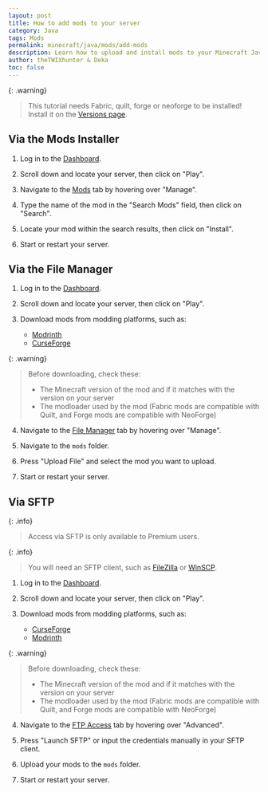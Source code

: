 ```yaml
---
layout: post
title: How to add mods to your server
category: Java
tags: Mods
permalink: minecraft/java/mods/add-mods
description: Learn how to upload and install mods to your Minecraft Java server.
author: theTWIXhunter & Deka
toc: false
---
```


{: .warning}
> This tutorial needs Fabric, quilt, forge or neoforge to be installed!
> Install it on the [Versions page](https://client.falixnodes.net/server/versions).

## Via the Mods Installer

1. Log in to the [Dashboard](https://client.falixnodes.net/).

2. Scroll down and locate your server, then click on "Play".

3. Navigate to the [Mods](https://client.falixnodes.net/server/mods) tab by hovering over "Manage".

4. Type the name of the mod in the "Search Mods" field, then click on "Search".

5. Locate your mod within the search results, then click on "Install".

6. Start or restart your server.

## Via the File Manager

1. Log in to the [Dashboard](https://client.falixnodes.net/).

2. Scroll down and locate your server, then click on "Play".

3. Download mods from modding platforms, such as:
    - [Modrinth](https://modrinth.com/mods)
    - [CurseForge](https://www.curseforge.com/minecraft/search)

{: .warning}

> Before downloading, check these:
> - The Minecraft version of the mod and if it matches with the version on your server
> - The modloader used by the mod (Fabric mods are compatible with Quilt, and Forge mods are compatible with NeoForge)

4. Navigate to the [File Manager](https://client.falixnodes.net/server/filemanager) tab by hovering over "Manage".

5. Navigate to the `mods` folder.

6. Press "Upload File" and select the mod you want to upload.

7. Start or restart your server.

## Via SFTP

{: .info}

> Access via SFTP is only available to Premium users.

{: .info}

> You will need an SFTP client, such as [FileZilla](https://filezilla-project.org/download.php?type=client) or [WinSCP](https://winscp.net/eng/download.php).

1. Log in to the [Dashboard](https://client.falixnodes.net/).

2. Scroll down and locate your server, then click on "Play".

3. Download mods from modding platforms, such as:
    - [CurseForge](https://www.curseforge.com/minecraft/search)
    - [Modrinth](https://modrinth.com/mods)

{: .warning}

> Before downloading, check these:
> - The Minecraft version of the mod and if it matches with the version on your server
> - The modloader used by the mod (Fabric mods are compatible with Quilt, and Forge mods are compatible with NeoForge)

4. Navigate to the [FTP Access](https://client.falixnodes.net/server/sftp) tab by hovering over "Advanced".

5. Press "Launch SFTP" or input the credentials manually in your SFTP client.

6. Upload your mods to the `mods` folder.

7. Start or restart your server.